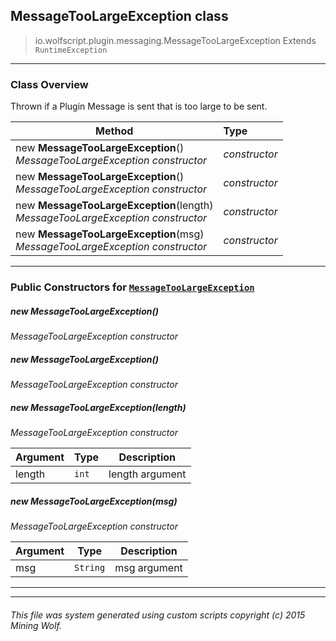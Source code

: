 ## MessageTooLargeException __class__

>io.wolfscript.plugin.messaging.MessageTooLargeException
>Extends `RuntimeException`

---

### Class Overview

Thrown if a Plugin Message is sent that is too large to be sent.

Method | Type   
--- | :--- 
new __MessageTooLargeException__() <br> _MessageTooLargeException constructor_ | _constructor_
new __MessageTooLargeException__() <br> _MessageTooLargeException constructor_ | _constructor_
new __MessageTooLargeException__(length) <br> _MessageTooLargeException constructor_ | _constructor_
new __MessageTooLargeException__(msg) <br> _MessageTooLargeException constructor_ | _constructor_



---

### Public Constructors for [`MessageTooLargeException`](MessageTooLargeException.md)

##### <a id='messagetoolargeexception'></a>new __MessageTooLargeException__() 

_MessageTooLargeException constructor_


##### <a id='messagetoolargeexception'></a>new __MessageTooLargeException__() 

_MessageTooLargeException constructor_


##### <a id='messagetoolargeexception'></a>new __MessageTooLargeException__(length) 

_MessageTooLargeException constructor_

Argument | Type | Description  
--- | --- | --- 
length | `int` | length argument

##### <a id='messagetoolargeexception'></a>new __MessageTooLargeException__(msg) 

_MessageTooLargeException constructor_

Argument | Type | Description  
--- | --- | --- 
msg | `String` | msg argument

---
---


###### This file was system generated using custom scripts copyright (c) 2015 Mining Wolf.
	

